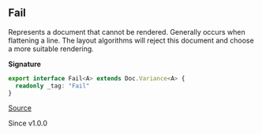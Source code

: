 ## Fail

Represents a document that cannot be rendered. Generally occurs when
flattening a line. The layout algorithms will reject this document and choose
a more suitable rendering.

**Signature**

```ts
export interface Fail<A> extends Doc.Variance<A> {
  readonly _tag: "Fail"
}
```

[Source](https://github.com/Effect-TS/effect/tree/main/packages/printer/src/Doc.ts#L138)

Since v1.0.0